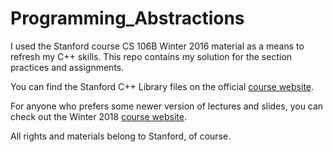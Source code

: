 # Programming_Abstractions
I used the Stanford course CS 106B Winter 2016 material as a means to refresh my C++ skills. This repo contains my solution for the section practices and assignments.

You can find the Stanford C++ Library files on the official [course website](http://web.stanford.edu/class/archive/cs/cs106b/cs106b.1164/).

For anyone who prefers some newer version of lectures and slides, you can check out the Winter 2018 [course website](http://stanford.edu/class/archive/cs/cs106b/cs106b.1184/index.shtml).

All rights and materials belong to Stanford, of course.
